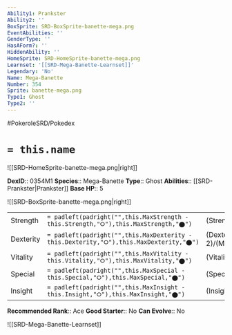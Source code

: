 ```yaml
---
Ability1: Prankster
Ability2: ''
BoxSprite: SRD-BoxSprite-banette-mega.png
EventAbilities: ''
GenderType: ''
HasAForm?: ''
HiddenAbility: ''
HomeSprite: SRD-HomeSprite-banette-mega.png
Learnset: '[[SRD-Mega-Banette-Learnset]]'
Legendary: 'No'
Name: Mega-Banette
Number: 354
Sprite: banette-mega.png
Type1: Ghost
Type2: ''
---
```


#PokeroleSRD/Pokedex

# `= this.name`

![[SRD-HomeSprite-banette-mega.png|right]]

**DexID**:: 0354M1
**Species**:: Mega-Banette
**Type**:: Ghost
**Abilities**:: [[SRD-Prankster|Prankster]]
**Base HP**:: 5

![[SRD-BoxSprite-banette-mega.png|right]]

|           |                                                                                        |                                          |
| --------- | -------------------------------------------------------------------------------------- | ---------------------------------------- |
| Strength  | `= padleft(padright("",this.MaxStrength - this.Strength,"⭘"),this.MaxStrength,"⬤")`    | (Strength::4)/(MaxStrength::8)   |
| Dexterity | `= padleft(padright("",this.MaxDexterity - this.Dexterity,"⭘"),this.MaxDexterity,"⬤")` | (Dexterity:: 2)/(MaxDexterity::5) |
| Vitality  | `= padleft(padright("",this.MaxVitality - this.Vitality,"⭘"),this.MaxVitality,"⬤")`    | (Vitality::2)/(MaxVitality::5)   |
| Special   | `= padleft(padright("",this.MaxSpecial - this.Special,"⭘"),this.MaxSpecial,"⬤")`       | (Special::3)/(MaxSpecial::6)     |
| Insight   | `= padleft(padright("",this.MaxInsight - this.Insight,"⭘"),this.MaxInsight,"⬤")`       | (Insight::2)/(MaxInsight::5)     |

**Recommended Rank**:: Ace
**Good Starter**:: No
**Can Evolve**:: No

![[SRD-Mega-Banette-Learnset]]